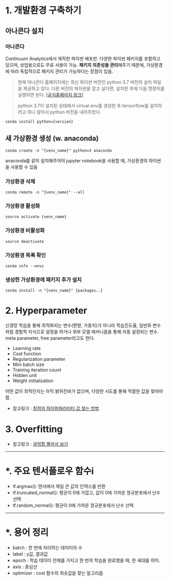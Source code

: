 
# 1. 개발환경 구축하기
## 아나콘다 설치
### 아나콘다
Continuum Analytics에서 제작한 파이썬 배포판. 다양한 파이썬 패키지를 포함하고 있으며, 상업용으로도 무료 사용이 가능. **패키지 의존성을 관리**해주기 때문에, 가상환경에 따라 독립적으로 패키지 관리가 가능하다는 장점이 있음.

>현재 아나콘다 홈페이지에는 최신 파이썬 버전인 python 3.7 버전의 설치 파일을 제공하고 있다. 다른 버전의 파이썬을 깔고 싶다면, 설치한 후에 다음 명령어를 실행하면 된다. [[공식홈페이지 링크]](http://docs.anaconda.com/anaconda/user-guide/faq/#how-do-i-get-the-latest-anaconda-with-python-3-5)

>python 3.7이 설치된 상태에서 virtual env를 생성한 후 tensorflow를 설치하려고 하니 알아서 python 버전을 내려주었다.

	conda install python={version}
	


## 새 가상환경 생성 (w. anaconda)

	conda create -n "{venv_name}" python=3 anaconda

anaconda를 같이 설치해주어야 jupyter notebook을 사용할 때, 가상환경의 파이썬을 사용할 수 있음

### 가상환경 삭제
	conda remote -n "{venv_name}" --all 

### 가상환경 활성화
	source activate {venv_name}

### 가상환경 비활성화
	source deactivate

### 가상환경 목록 확인
	conda info --envs

### 생성한 가상환경에 패키지 추가 설치
	conda install -n "{venv_name}" {packages..}
	
# 2. Hyperparameter
신경망 학습을 통해 최적화되는 변수(편향, 가중치)가 아니라 학습진도율, 일반화 변수처럼 경험적 지식으로 설정을 하거나 외부 모델 메커니즘을 통해 자동 설정되는 변수. meta parameter, free parameter라고도 한다.

* Learning rate
* Cost function
* Regularization parameter
* Mini batch size
* Training iteration count
* Hidden unit
* Weight initialization

어떤 값이 최적인지는 아직 밝혀진바가 없으며, 다양한 시도를 통해 적절한 값을 찾아야함.

* 참고링크 : [최적의 하이퍼파라미터 값 찾는 방법](https://m.blog.naver.com/laonple/220576650094)


# 3. Overfitting
* 참고링크 : [과적합 풀어서 보기](https://hyperdot.wordpress.com/2017/02/06/%EA%B3%BC%EC%A0%81%ED%95%A9overfitting/)

***
# *. 주요 텐서플로우 함수i
* tf.argmax(): 텐서에서 제일 큰 값의 인덱스를 반환
* tf.truncated_normal(): 평균이 0에 가깝고, 값이 0에 가까운 정규분포에서 난수 선택
* tf.random_normal(): 평균이 0에 가까운 정규분포에서 난수 선택

***
# *. 용어 정리
* batch : 한 번에 처리하는 데이터의 수
* label : y값, 결과값
* epoch : 학습 데이터 전체를 가지고 한 번의 학습을 완료했을 때, 한 세대를 의미.
* axis : 중심선
* optimizer : cost 함수의 최솟값을 찾는 알고리즘
